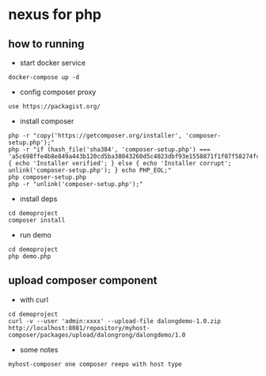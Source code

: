  # nexus for php

## how to running

* start docker service

 ```code
 docker-compose up -d
 ```

* config composer proxy

```code
use https://packagist.org/
```

* install composer

```code
php -r "copy('https://getcomposer.org/installer', 'composer-setup.php');"
php -r "if (hash_file('sha384', 'composer-setup.php') === 'a5c698ffe4b8e849a443b120cd5ba38043260d5c4023dbf93e1558871f1f07f58274fc6f4c93bcfd858c6bd0775cd8d1') { echo 'Installer verified'; } else { echo 'Installer corrupt'; unlink('composer-setup.php'); } echo PHP_EOL;"
php composer-setup.php
php -r "unlink('composer-setup.php');"
```
* install deps

```code
cd demoproject
composer install 
```

* run demo

```code
cd demoproject
php demo.php
```

## upload composer component

* with curl 

```code
cd demoproject
curl -v --user 'admin:xxxx' --upload-file dalongdemo-1.0.zip http://localhost:8081/repository/myhost-composer/packages/upload/dalongrong/dalongdemo/1.0

```

* some notes

```codee
myhost-composer one composer reepo with host type
```